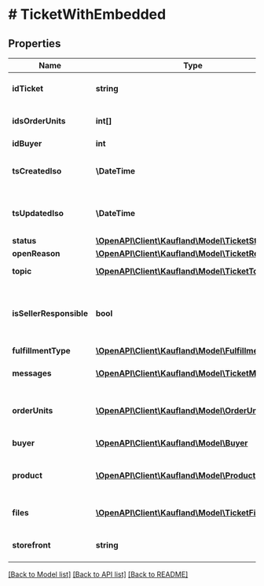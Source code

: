 # # TicketWithEmbedded

## Properties

Name | Type | Description | Notes
------------ | ------------- | ------------- | -------------
**idTicket** | **string** | Unique id of the ticket. |
**idsOrderUnits** | **int[]** | The list of order units IDs |
**idBuyer** | **int** |  |
**tsCreatedIso** | **\DateTime** | Creation date of the ticket in iso 8601 |
**tsUpdatedIso** | **\DateTime** | Last update on the ticket in iso 8601 |
**status** | [**\OpenAPI\Client\Kaufland\Model\TicketStatus**](TicketStatus.md) |  |
**openReason** | [**\OpenAPI\Client\Kaufland\Model\TicketReason**](TicketReason.md) |  |
**topic** | [**\OpenAPI\Client\Kaufland\Model\TicketTopic**](TicketTopic.md) | The topic of the ticket |
**isSellerResponsible** | **bool** | An indicator, whether the seller needs to take action |
**fulfillmentType** | [**\OpenAPI\Client\Kaufland\Model\FulfillmentType**](FulfillmentType.md) |  |
**messages** | [**\OpenAPI\Client\Kaufland\Model\TicketMessage[]**](TicketMessage.md) | A list of the tickets&#39; messages |
**orderUnits** | [**\OpenAPI\Client\Kaufland\Model\OrderUnit[]**](OrderUnit.md) | A list of the order units linked to the ticket |
**buyer** | [**\OpenAPI\Client\Kaufland\Model\Buyer**](Buyer.md) | The buyer of the ticket |
**product** | [**\OpenAPI\Client\Kaufland\Model\Product**](Product.md) | The product related to the ticket |
**files** | [**\OpenAPI\Client\Kaufland\Model\TicketFile[]**](TicketFile.md) | Uploaded files inside the ticket |
**storefront** | **string** | Current storefront (country) |

[[Back to Model list]](../../README.md#models) [[Back to API list]](../../README.md#endpoints) [[Back to README]](../../README.md)

